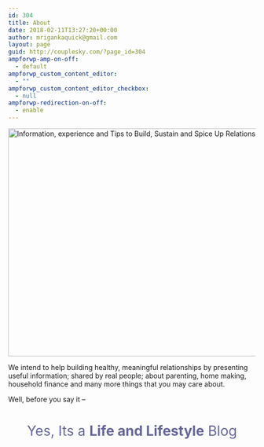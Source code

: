 ```yaml
---
id: 304
title: About
date: 2018-02-11T13:27:20+00:00
author: mrigankaquick@gmail.com
layout: page
guid: http://couplesky.com/?page_id=304
ampforwp-amp-on-off:
  - default
ampforwp_custom_content_editor:
  - ""
ampforwp_custom_content_editor_checkbox:
  - null
ampforwp-redirection-on-off:
  - enable
---
```

<img class="wp-image-1121 aligncenter" src="http://couplesky.com/wp-content/uploads/2018/04/couplesky_about_infograph.png" alt="Information, experience and Tips to Build, Sustain and Spice Up Relationship" width="670" height="464" />

<span style="font-weight: 400;">We intend to help building healthy, meaningful relationships by presenting useful information; shared by real people; about parenting, home making, household finance and many more things that you may care about. </span>

<span style="font-weight: 400;">Well, before you say it &#8211; </span>

<h1 style="text-align: center;">
  <span style="color: #666699;"><span style="font-weight: 400;">Yes, Its a </span><b>Life and Lifestyle</b><span style="font-weight: 400;"> Blog</span></span>
</h1>
